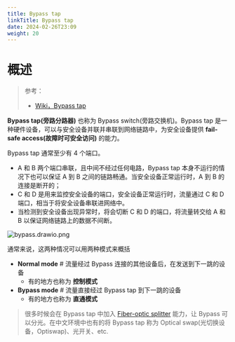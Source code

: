 ```yaml
---
title: Bypass tap
linkTitle: Bypass tap
date: 2024-02-26T23:09
weight: 20
---
```


# 概述

> 参考：
>
> - [Wiki，Bypass tap](https://en.wikipedia.org/wiki/Bypass_switch)

**Bypass tap(旁路分路器)** 也称为 Bypass switch(旁路交换机)。Bypass tap 是一种硬件设备，可以与安全设备并联并串联到网络链路中，为安全设备提供 **fail-safe access(故障时可安全访问)** 的能力。

Bypass tap 通常至少有 4 个端口。

- A 和 B 两个端口串联，且中间不经过任何电路，Bypass tap 本身不运行的情况下也可以保证 A 到 B 之间的链路畅通。当安全设备正常运行时，A 到 B 的连接是断开的；
- C 和 D 是用来监控安全设备的端口，安全设备正常运行时，流量通过 C 和 D 端口，相当于将安全设备串联进网络中。
- 当检测到安全设备出现异常时，将会切断 C 和 D 的端口，将流量转交给 A 和 B 以保证网络链路上的数据不间断。

![bypass.drawio.png](https://notes-learning.oss-cn-beijing.aliyuncs.com/information_security/202402220011706.png)

通常来说，这两种情况可以用两种模式来概括

- **Normal mode** # 流量经过 Bypass 连接的其他设备后，在发送到下一跳的设备
  - 有的地方也称为 **控制模式**
- **Bypass mode** # 流量直接经过 Bypass tap 到下一跳的设备
  - 有的地方也称为 **直通模式**

> 很多时候会在 Bypass tap 中加入 [Fiber-optic splitter](/docs/4.数据通信/Networking%20device/Fiber-optic%20splitter.md) 能力，让 Bypass 可以分光。在中文环境中也有的将 Bypass tap 称为 Optical swap(光切换设备，Optiswap)、光开关、etc.
